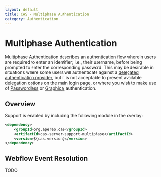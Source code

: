 ```yaml
---
layout: default
title: CAS - Multiphase Authentication
category: Authentication
---
```


# Multiphase Authentication

Multiphase Authentication describes an authentication flow wherein users are
required to enter an identifier; i.e., their username, before being prompted to
enter the corresponding password. This may be desirable in situations where
some users will authenticate against a 
[delegated authentication provider](../integration/Delegate-Authentication.md),
but it is not acceptable to present available delegation options on the main 
login page, or where you wish to make use of
[Passwordless](installation/Passwordless-Authentication.md) or
[Graphical](installation/GUA-Authentication.md) authentication.

## Overview

Support is enabled by including the following module in the overlay:

```xml
<dependency>
	<groupId>org.apereo.cas</groupId>
	<artifactId>cas-server-support-multiphase</artifactId>
	<version>${cas.version}</version>
</dependency>
```
## Webflow Event Resolution

TODO
